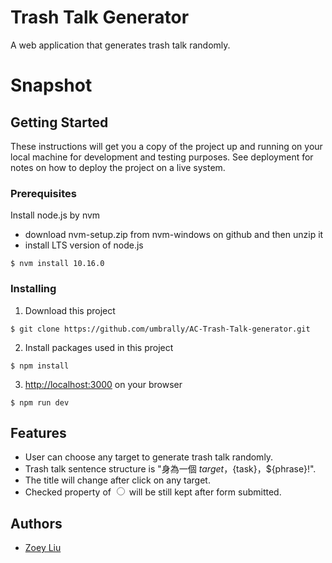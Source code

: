 # Trash Talk Generator

A web application that generates trash talk randomly.   

# Snapshot

## Getting Started

These instructions will get you a copy of the project up and running on your local machine for development and testing purposes. See deployment for notes on how to deploy the project on a live system.

### Prerequisites

Install node.js by nvm
* download nvm-setup.zip from nvm-windows on github and then unzip it
* install LTS version of node.js
```
$ nvm install 10.16.0
```

### Installing

1. Download this project 
```
$ git clone https://github.com/umbrally/AC-Trash-Talk-generator.git
```

2. Install packages used in this project
```
$ npm install
```

3. [http://localhost:3000](http://localhost:3000) on your browser
```
$ npm run dev
```


## Features

* User can choose any target to generate trash talk randomly.
* Trash talk sentence structure is "身為一個 ${target}，${task}，${phrase}!". 
* The title will change after click on any target.
* Checked property of <input type = "radio"> will be still kept after form submitted. 

## Authors

* [Zoey Liu](https://github.com/umbrally) 